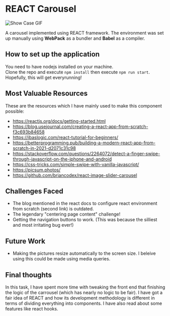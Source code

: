 # REACT Carousel

![Show Case GIF](./ScreenRecorderProject2_1.gif)

A carousel implemented using REACT framework. The environment was set up manually using **WebPack** as a bundler and **Babel** as a compiler. 



## How to set up the application
You need to have nodejs installed on your machine.<br>
Clone the repo and execute `npm install` then execute `npm run start`. Hopefully, this will get everyrunning! 


## Most Valuable Resources
These are the resources which I have mainly used to make this component possible:
*   https://reactjs.org/docs/getting-started.html
*   https://blog.usejournal.com/creating-a-react-app-from-scratch-f3c693b84658
*    https://ibaslogic.com/react-tutorial-for-beginners/
*   https://betterprogramming.pub/building-a-modern-react-app-from-scratch-in-2021-d2071c31c98
*   https://stackoverflow.com/questions/2264072/detect-a-finger-swipe-through-javascript-on-the-iphone-and-android
*   https://css-tricks.com/simple-swipe-with-vanilla-javascript/
*   https://picsum.photos/
*   https://github.com/briancodex/react-image-slider-carousel


## Challenges Faced
*   The blog mentioned in the react docs to configure react environment from scratch (second link) is outdated.
*   The legendary "centering page content" challenge!
*   Getting the navigation buttons to work. (This was because the silliest and most irritating bug ever!)

## Future Work
*   Making the pictures resize automatically to the screen size. I beleive using this could be made using media queries.
  

## Final thoughts
In this task, I have spent more time with tweaking the front end that finishing the logic of the carrousel (which has nearly no logic to be fair). I have got a fair idea of REACT and how its development methodology is different in terms of dividing everything into components. I have also read about some features like react hooks.